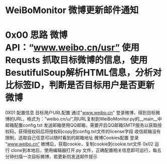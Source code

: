 WeiBoMonitor
微博更新邮件通知
===================================================================================
0x00 思路
微博API：“www.weibo.cn/usr”
使用 Requsts 抓取目标微博的信息，使用BesutifulSoup解析HTML信息，分析对比标签ID，判断是否目标用户是否更新微博<bar>
===================================================================================
0X01 配置信息
目标用户URL配置
通过"www.weibo.cn" 登录微博，得到目标微博的URL，格式为：”weibo.cn/u/<user ID>“,将URL复制到WeiBoMonitor.py的__main__中
邮箱配置config.txt
发送邮箱使用QQ邮箱，需要开启QQ邮箱SMTP服务以获取授权码，获得授权码后将授权码copy到config.txt文件的license字段
收信邮箱没有限制，选取自己任意可以随时看到的邮箱地址
微博Cookies配置
登录 “www.weibo.cn” 微博后，获取cookie，复制cookie到cookie.txt文件
0x02 运行
clone到本地后，使用编辑器打开.py 文件，正确配置相关信息即可运行，每五分钟扫描一次目标微博，若更新则发送邮件提示
